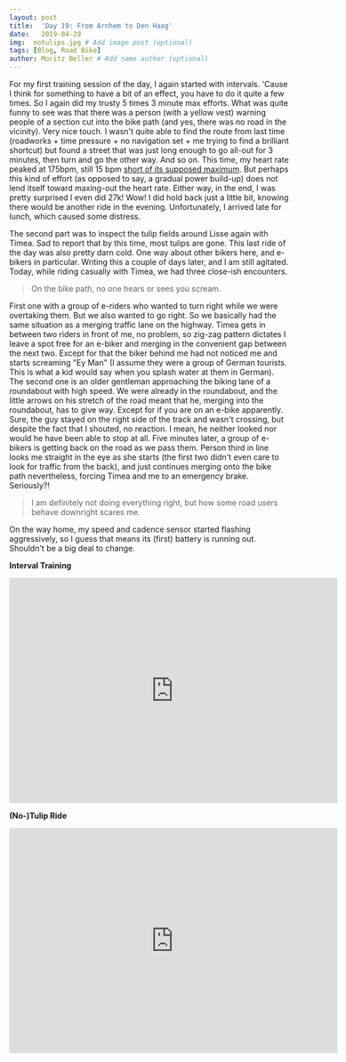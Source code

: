 ```yaml
---
layout: post
title:  'Day 19: From Arnhem to Den Haag'
date:   2019-04-29
img:  notulips.jpg # Add image post (optional)
tags: [Blog, Road Bike]
author: Moritz Beller # Add name author (optional)
---
```


For my first training session of the day, I again started with
intervals. 'Cause I think for something to have a bit of an effect,
you have to do it quite a few times. So I again did my trusty 5 times
3 minute max efforts. What was quite funny to see was that there was a
person (with a yellow vest) warning people of a section cut into the
bike path (and yes, there was no road in the vicinity). Very nice
touch. I wasn't quite able to find the route from last time (roadworks +
time pressure + no navigation set + me trying to find a brilliant
shortcut) but found a street that was just long enough to go all-out
for 3 minutes, then turn and go the other way. And so on. This time,
my heart rate peaked at 175bpm, still 15 bpm [short of its supposed
maximum](/intervals). But perhaps this kind of effort (as opposed to
say, a gradual power build-up) does not lend itself toward maxing-out
the heart rate. Either way, in the end, I was pretty surprised I even
did 27k! Wow! I did hold back just a little bit, knowing there would
be another ride in the evening. Unfortunately, I arrived late for
lunch, which caused some distress.

The second part was to inspect the tulip fields around Lisse again
with Timea. Sad to report that by this time, most tulips are
gone. This last ride of the day was also pretty darn cold. One way
about other bikers here, and e-bikers in particular. Writing this a
couple of days later, and I am still agitated. Today, while riding
casually with Timea, we had three close-ish encounters.

> On the bike path, no one hears or sees you scream.

First one with a group of e-riders who wanted to turn right while we
were overtaking them. But we also wanted to go right. So we basically
had the same situation as a merging traffic lane on the highway. Timea
gets in between two riders in front of me, no problem, so zig-zag
pattern dictates I leave a spot free for an e-biker and merging in the
convenient gap between the next two. Except for that the biker behind
me had not noticed me and starts screaming "Ey Man" (I assume they
were a group of German tourists. This is what a kid would say when you
splash water at them in German). The second one is an older gentleman
approaching the biking lane of a roundabout with high speed. We were
already in the roundabout, and the little arrows on his stretch of the
road meant that he, merging into the roundabout, has to give
way. Except for if you are on an e-bike apparently. Sure, the guy
stayed on the right side of the track and wasn't crossing, but despite
the fact that I shouted, no reaction. I mean, he neither looked nor
would he have been able to stop at all. Five minutes later, a group of
e-bikers is getting back on the road as we pass them. Person third in
line looks me straight in the eye as she starts (the first two didn't
even care to look for traffic from the back), and just continues
merging onto the bike path nevertheless, forcing Timea and me to an
emergency brake. Seriously?!


> I am definitely not doing everything right, but how some road users
  behave downright scares me.

On the way home, my speed and cadence sensor started flashing
aggressively, so I guess that means its (first) battery is running
out. Shouldn't be a big deal to change.


**Interval Training**

<iframe height='405' width='590' frameborder='0'
allowtransparency='true' scrolling='no'
src='https://www.strava.com/activities/2327772664/embed/2e849806c61898b9f9773da97bf2fbe676a8ba25'></iframe>


**(No-)Tulip Ride**

<iframe height='405' width='590' frameborder='0'
allowtransparency='true' scrolling='no'
src='https://www.strava.com/activities/2328747860/embed/91546644f1da710e3f4e3108e715edf80be5c04a'></iframe>

